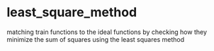 # least_square_method
matching train functions to the ideal functions by checking how they minimize the sum of squares using the least squares method 
